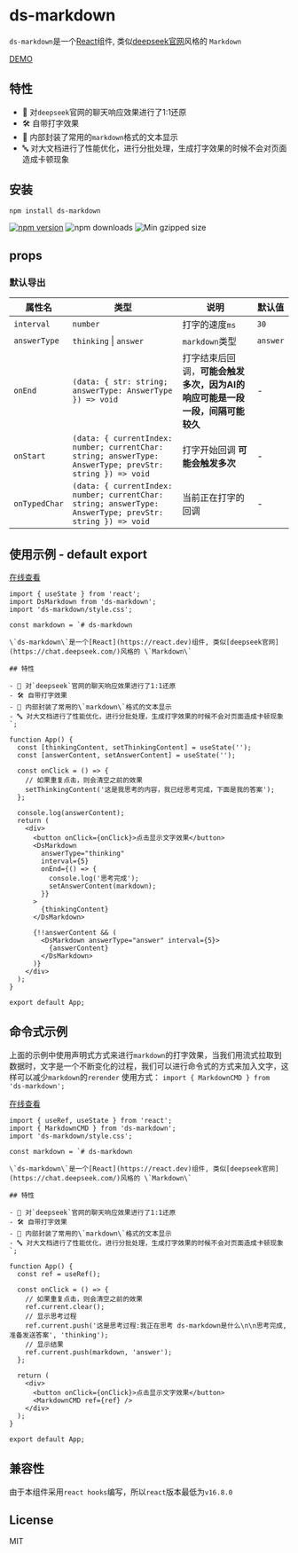 # ds-markdown

`ds-markdown`是一个[React](https://react.dev)组件, 类似[deepseek官网](https://chat.deepseek.com/)风格的 `Markdown`

[DEMO](https://onshinpei.github.io/ds-markdown/)

## 特性

- 🦮 对`deepseek`官网的聊天响应效果进行了1:1还原
- 🛠 自带打字效果
- 🦮 内部封装了常用的`markdown`格式的文本显示
- 🔤 对大文档进行了性能优化，进行分批处理，生成打字效果的时候不会对页面造成卡顿现象

## 安装

```bash
npm install ds-markdown
```

<a href="https://www.npmjs.com/package/ds-markdown"><img src="https://img.shields.io/npm/v/ds-markdown" alt="npm version"/></a>
<img src="https://img.shields.io/npm/dm/ds-markdown.svg" alt="npm downloads"/> <img src="https://img.shields.io/bundlephobia/minzip/ds-markdown" alt="Min gzipped size"/>

## props

### 默认导出

| 属性名        | 类型                                                                                                     | 说明                                                                         | 默认值   |
| ------------- | -------------------------------------------------------------------------------------------------------- | ---------------------------------------------------------------------------- | -------- |
| `interval`    | `number`                                                                                                 | 打字的速度`ms`                                                               | `30`     |
| `answerType`  | `thinking` \| `answer`                                                                                   | `markdown`类型                                                               | `answer` |
| `onEnd`       | `(data: { str: string; answerType: AnswerType }) => void`                                                | 打字结束后回调，**可能会触发多次，因为AI的响应可能是一段一段，间隔可能较久** | -        |
| `onStart`     | `(data: { currentIndex: number; currentChar: string; answerType: AnswerType; prevStr: string }) => void` | 打字开始回调 **可能会触发多次**                                              | -        |
| `onTypedChar` | `(data: { currentIndex: number; currentChar: string; answerType: AnswerType; prevStr: string }) => void` | 当前正在打字的回调                                                           | -        |

## 使用示例 - default export

[在线查看](https://stackblitz.com/edit/vitejs-vite-ddfw8avb?file=src%2FApp.tsx)

```tsx
import { useState } from 'react';
import DsMarkdown from 'ds-markdown';
import 'ds-markdown/style.css';

const markdown = `# ds-markdown

\`ds-markdown\`是一个[React](https://react.dev)组件, 类似[deepseek官网](https://chat.deepseek.com/)风格的 \`Markdown\`

## 特性

- 🦮 对`deepseek`官网的聊天响应效果进行了1:1还原
- 🛠 自带打字效果
- 🦮 内部封装了常用的\`markdown\`格式的文本显示
- 🔤 对大文档进行了性能优化，进行分批处理，生成打字效果的时候不会对页面造成卡顿现象
`;

function App() {
  const [thinkingContent, setThinkingContent] = useState('');
  const [answerContent, setAnswerContent] = useState('');

  const onClick = () => {
    // 如果重复点击，则会清空之前的效果
    setThinkingContent('这是我思考的内容，我已经思考完成，下面是我的答案');
  };

  console.log(answerContent);
  return (
    <div>
      <button onClick={onClick}>点击显示文字效果</button>
      <DsMarkdown
        answerType="thinking"
        interval={5}
        onEnd={() => {
          console.log('思考完成');
          setAnswerContent(markdown);
        }}
      >
        {thinkingContent}
      </DsMarkdown>

      {!!answerContent && (
        <DsMarkdown answerType="answer" interval={5}>
          {answerContent}
        </DsMarkdown>
      )}
    </div>
  );
}

export default App;
```

## 命令式示例

上面的示例中使用声明式方式来进行`markdown`的打字效果，当我们用流式拉取到数据时，文字是一个不断变化的过程，我们可以进行命令式的方式来加入文字，这样可以减少`markdown`的`rerender`
使用方式：
`import { MarkdownCMD } from 'ds-markdown';`

[在线查看](https://stackblitz.com/edit/vitejs-vite-2ri8kex3?file=src%2FApp.tsx)

```tsx
import { useRef, useState } from 'react';
import { MarkdownCMD } from 'ds-markdown';
import 'ds-markdown/style.css';

const markdown = `# ds-markdown

\`ds-markdown\`是一个[React](https://react.dev)组件, 类似[deepseek官网](https://chat.deepseek.com/)风格的 \`Markdown\`

## 特性

- 🦮 对`deepseek`官网的聊天响应效果进行了1:1还原
- 🛠 自带打字效果
- 🦮 内部封装了常用的\`markdown\`格式的文本显示
- 🔤 对大文档进行了性能优化，进行分批处理，生成打字效果的时候不会对页面造成卡顿现象
`;

function App() {
  const ref = useRef();

  const onClick = () => {
    // 如果重复点击，则会清空之前的效果
    ref.current.clear();
    // 显示思考过程
    ref.current.push('这是思考过程:我正在思考 ds-markdown是什么\n\n思考完成,准备发送答案', 'thinking');
    // 显示结果
    ref.current.push(markdown, 'answer');
  };

  return (
    <div>
      <button onClick={onClick}>点击显示文字效果</button>
      <MarkdownCMD ref={ref} />
    </div>
  );
}

export default App;
```

## 兼容性

由于本组件采用`react hooks`编写，所以`react`版本最低为`v16.8.0`

## License

MIT
